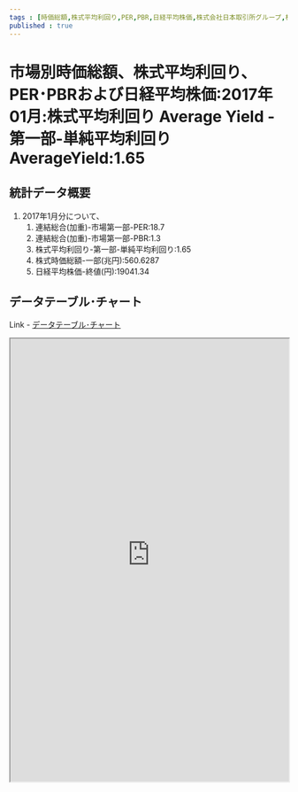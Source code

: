 ```yaml
--- 
tags : [時価総額,株式平均利回り,PER,PBR,日経平均株価,株式会社日本取引所グループ,株式会社日本経済新聞社] 
published : true
---
```

# 市場別時価総額、株式平均利回り、PER･PBRおよび日経平均株価:2017年01月:株式平均利回り Average Yield -第一部-単純平均利回り　AverageYield:1.65
## 統計データ概要

1. 2017年1月分について、
	1. 連結総合(加重)-市場第一部-PER:18.7
	1. 連結総合(加重)-市場第一部-PBR:1.3
	1. 株式平均利回り-第一部-単純平均利回り:1.65	
	1. 株式時価総額-一部(兆円):560.6287
	1. 日経平均株価-終値(円):19041.34	

## データテーブル･チャート
Link - [データテーブル･チャート](http://knowledgevault.saecanet.com/charts/am-consulting.co.jp-equitySecurities.html)
<iframe src="http://knowledgevault.saecanet.com/charts/am-consulting.co.jp-equitySecurities.html" width="100%" height="800px"></iframe>